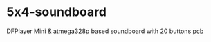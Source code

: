 # 5x4-soundboard
DFPlayer Mini &amp; atmega328p based soundboard with 20 buttons
[pcb](atmega328p_tqfp/pcb_populated_front.jpg "5x4 Sounboard (8Mhz / TQF-Package)")

